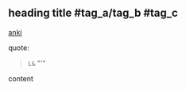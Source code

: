 ## heading title #tag_a/tag_b #tag_c

[anki](mdankibridge://notes/?id=1743032558208&mod=1743032558)

quote:

> `L&` "'"

content
